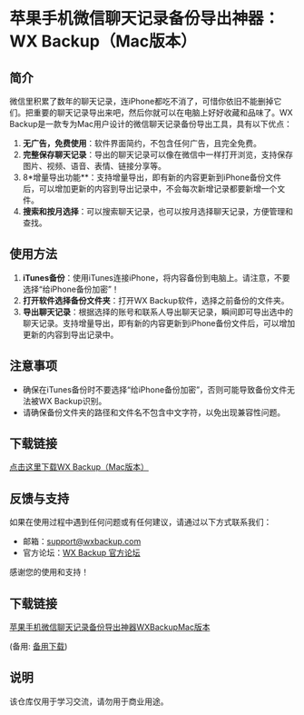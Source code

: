 # 苹果手机微信聊天记录备份导出神器：WX Backup（Mac版本）

## 简介
微信里积累了数年的聊天记录，连iPhone都吃不消了，可惜你依旧不能删掉它们。把重要的聊天记录导出来吧，然后你就可以在电脑上好好收藏和品味了。WX Backup是一款专为Mac用户设计的微信聊天记录备份导出工具，具有以下优点：

1. **无广告，免费使用**：软件界面简约，不包含任何广告，且完全免费。
2. **完整保存聊天记录**：导出的聊天记录可以像在微信中一样打开浏览，支持保存图片、视频、语音、表情、链接分享等。
3. 8*增量导出功能**：支持增量导出，即有新的内容更新到iPhone备份文件后，可以增加更新的内容到导出记录中，不会每次新增记录都要新增一个文件。
4. **搜索和按月选择**：可以搜索聊天记录，也可以按月选择聊天记录，方便管理和查找。

## 使用方法
1. **iTunes备份**：使用iTunes连接iPhone，将内容备份到电脑上。请注意，不要选择“给iPhone备份加密”！
2. **打开软件选择备份文件夹**：打开WX Backup软件，选择之前备份的文件夹。
3. **导出聊天记录**：根据选择的账号和联系人导出聊天记录，瞬间即可导出选中的聊天记录。支持增量导出，即有新的内容更新到iPhone备份文件后，可以增加更新的内容到导出记录中。

## 注意事项
- 确保在iTunes备份时不要选择“给iPhone备份加密”，否则可能导致备份文件无法被WX Backup识别。
- 请确保备份文件夹的路径和文件名不包含中文字符，以免出现兼容性问题。

## 下载链接
[点击这里下载WX Backup（Mac版本）](下载链接)

## 反馈与支持
如果在使用过程中遇到任何问题或有任何建议，请通过以下方式联系我们：
- 邮箱：support@wxbackup.com
- 官方论坛：[WX Backup 官方论坛](https://forum.wxbackup.com)

感谢您的使用和支持！

## 下载链接
[苹果手机微信聊天记录备份导出神器WXBackupMac版本](https://pan.quark.cn/s/022f9a839fe9) 

(备用: [备用下载](https://pan.baidu.com/s/1syRNMC08hhSKH9q2z7LDFA?pwd=1234))

## 说明

该仓库仅用于学习交流，请勿用于商业用途。
